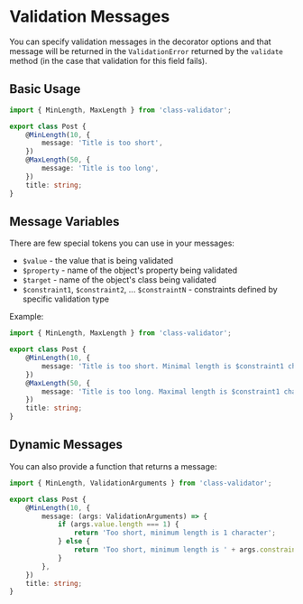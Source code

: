 # Validation Messages

You can specify validation messages in the decorator options and that message will be returned in the `ValidationError` returned by the `validate` method (in the case that validation for this field fails).

## Basic Usage

```typescript
import { MinLength, MaxLength } from 'class-validator';

export class Post {
    @MinLength(10, {
        message: 'Title is too short',
    })
    @MaxLength(50, {
        message: 'Title is too long',
    })
    title: string;
}
```

## Message Variables

There are few special tokens you can use in your messages:

- `$value` - the value that is being validated
- `$property` - name of the object's property being validated
- `$target` - name of the object's class being validated
- `$constraint1`, `$constraint2`, ... `$constraintN` - constraints defined by specific validation type

Example:

```typescript
import { MinLength, MaxLength } from 'class-validator';

export class Post {
    @MinLength(10, {
        message: 'Title is too short. Minimal length is $constraint1 characters, but actual is $value',
    })
    @MaxLength(50, {
        message: 'Title is too long. Maximal length is $constraint1 characters, but actual is $value',
    })
    title: string;
}
```

## Dynamic Messages

You can also provide a function that returns a message:

```typescript
import { MinLength, ValidationArguments } from 'class-validator';

export class Post {
    @MinLength(10, {
        message: (args: ValidationArguments) => {
            if (args.value.length === 1) {
                return 'Too short, minimum length is 1 character';
            } else {
                return 'Too short, minimum length is ' + args.constraints[0] + ' characters';
            }
        },
    })
    title: string;
}
```